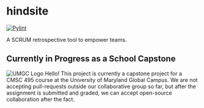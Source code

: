 # hindsite
[![Pylint](https://github.com/Bilgecrank/hindsite/actions/workflows/pylint.yml/badge.svg?branch=development)](https://github.com/Bilgecrank/hindsite/actions/workflows/pylint.yml)

A SCRUM retrospective tool to empower teams.

## Currently in Progress as a School Capstone
![UMGC Logo](https://www.umgc.edu/content/experience-fragments/umgc/language-masters/en/header/master/_jcr_content/root/header_copy/image.coreimg.svg/1705606255029/umgc-logo-preferred-rgb.svg)
Hello! This project is currently a capstone project for a CMSC 495 course at the University of Maryland Global Campus. We are not accepting pull-requests outside our collaborative group so far, but after the assignment is submitted and graded, we can accept open-source collaboration after the fact.
